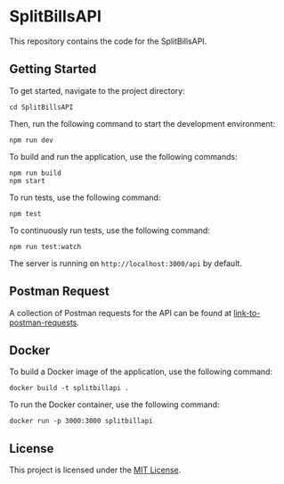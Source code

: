 # SplitBillsAPI

This repository contains the code for the SplitBillsAPI.

## Getting Started

To get started, navigate to the project directory:

```
cd SplitBillsAPI
```

Then, run the following command to start the development environment:

```
npm run dev
```

To build and run the application, use the following commands:

```
npm run build
npm start
```

To run tests, use the following command:

```
npm test
```

To continuously run tests, use the following command:

```
npm run test:watch
```

The server is running on `http://localhost:3000/api` by default.

## Postman Request

A collection of Postman requests for the API can be found at [link-to-postman-requests](https://www.example.com).

## Docker

To build a Docker image of the application, use the following command:

```
docker build -t splitbillapi .
```

To run the Docker container, use the following command:

```
docker run -p 3000:3000 splitbillapi
```

## License

This project is licensed under the [MIT License](https://opensource.org/licenses/MIT).
